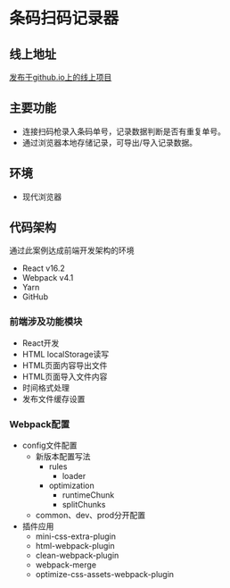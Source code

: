 # 条码扫码记录器

## 线上地址

[发布于github.io上的线上项目](https://fia.github.io/Webapck-React-QRInput/dist/)

## 主要功能

* 连接扫码枪录入条码单号，记录数据判断是否有重复单号。
* 通过浏览器本地存储记录，可导出/导入记录数据。

## 环境

* 现代浏览器

## 代码架构

通过此案例达成前端开发架构的环境

* React v16.2
* Webpack v4.1
* Yarn
* GitHub

### 前端涉及功能模块

* React开发
* HTML localStorage读写
* HTML页面内容导出文件
* HTML页面导入文件内容
* 时间格式处理
* 发布文件缓存设置

### Webpack配置

* config文件配置
  * 新版本配置写法
    * rules
      * loader
    * optimization
      * runtimeChunk
      * splitChunks
  * common、dev、prod分开配置
* 插件应用
  * mini-css-extra-plugin
  * html-webpack-plugin
  * clean-webpack-plugin
  * webpack-merge
  * optimize-css-assets-webpack-plugin
